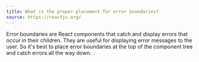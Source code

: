 ```yaml
---
title: What is the proper placement for error boundaries?
source: https://reactjs.org/
---
```


Error boundaries are React components that catch and display errors that occur in their children. They are useful for displaying error messages to the user. So it's best to place error boundaries at the top of the component tree and catch errors all the way down.
